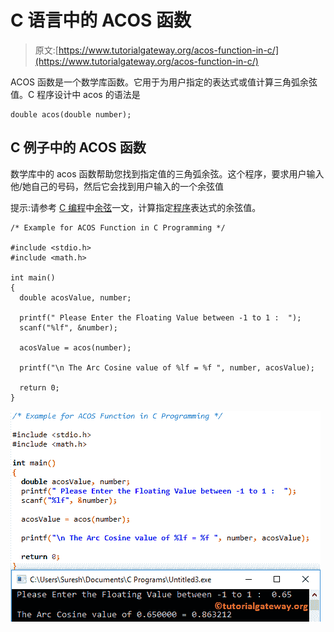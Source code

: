 # C 语言中的 ACOS 函数

> 原文:[https://www.tutorialgateway.org/acos-function-in-c/](https://www.tutorialgateway.org/acos-function-in-c/)

ACOS 函数是一个数学库函数。它用于为用户指定的表达式或值计算三角弧余弦值。C 程序设计中 acos 的语法是

```
double acos(double number);
```

## C 例子中的 ACOS 函数

数学库中的 acos 函数帮助您找到指定值的三角弧余弦。这个程序，要求用户输入他/她自己的号码，然后它会找到用户输入的一个余弦值

提示:请参考 [C 编程](https://www.tutorialgateway.org/c-programming/)中[余弦](https://www.tutorialgateway.org/cos-function-in-c/)一文，计算指定[程序](https://www.tutorialgateway.org/c-programming-examples/)表达式的余弦值。

```
/* Example for ACOS Function in C Programming */

#include <stdio.h>
#include <math.h>

int main()
{
  double acosValue, number;

  printf(" Please Enter the Floating Value between -1 to 1 :  ");
  scanf("%lf", &number);

  acosValue = acos(number);

  printf("\n The Arc Cosine value of %lf = %f ", number, acosValue);

  return 0;
}
```

![ACOS Function in C Programming 1](img/38849960d658637f8a84e586f9aa9f79.png)